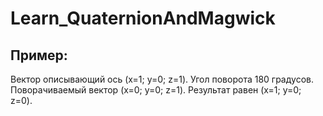# Learn_QuaternionAndMagwick

## Пример: 

Вектор описывающий ось (x=1; y=0; z=1). Угол поворота 180 градусов.
Поворачиваемый вектор (x=0; y=0; z=1). Результат равен (x=1; y=0; z=0).
